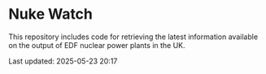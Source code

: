 # Nuke Watch

This repository includes code for retrieving the latest information available on the output of EDF nuclear power plants in the UK.

Last updated: 2025-05-23 20:17